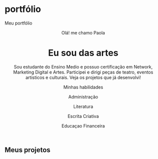 # portfólio
<!DOCTYPE html>
<html lang="pt-br">

<head>
    <meta charset="UTF-8"/>
    <meta name="viewport" content="width=device-width, initial-scale=1.0"/>
    <link rel="stylesheet" href="style.css">
    Meu portfólio
 </head>
 
 <body>
</html>
<body> 
<header class="container text-center">
        <img src=https://raw.githubusercontent.com/alura-cursos/portfolio-de-projetos/41d3002e1c095cf458e61a857e3320b2ccd2b872/img/avatar-perfil.pngclass="rounded-circle
" alt="" srcset=> 
        <p class="lead">Olá! me chamo Paola</p>
        <h1>Eu sou das artes </h1>
        <p>Sou estudante do Ensino Medio e possuo certificação em Network, Marketing Digital e Artes. Participei e dirigi peças de teatro, eventos artisticos e culturais. Veja os projetos
            que já desenvolvi!</p> 
        <p>Minhas habilidades</p>
        <div>
            <p class="badge bg-secondary">Administração</p>
            <p class="badge bg-secondary">Literatura</p>
            <p class="badge bg-secondary">Escrita Criativa</p>
            <p class="badge bg-secondary">Educaçao Financeira</p>
        </div>
    </header>
    <body> 
<main class="container mt-5">
        <h2>Meus projetos</h2>
        <div class="row">
          

</html>

